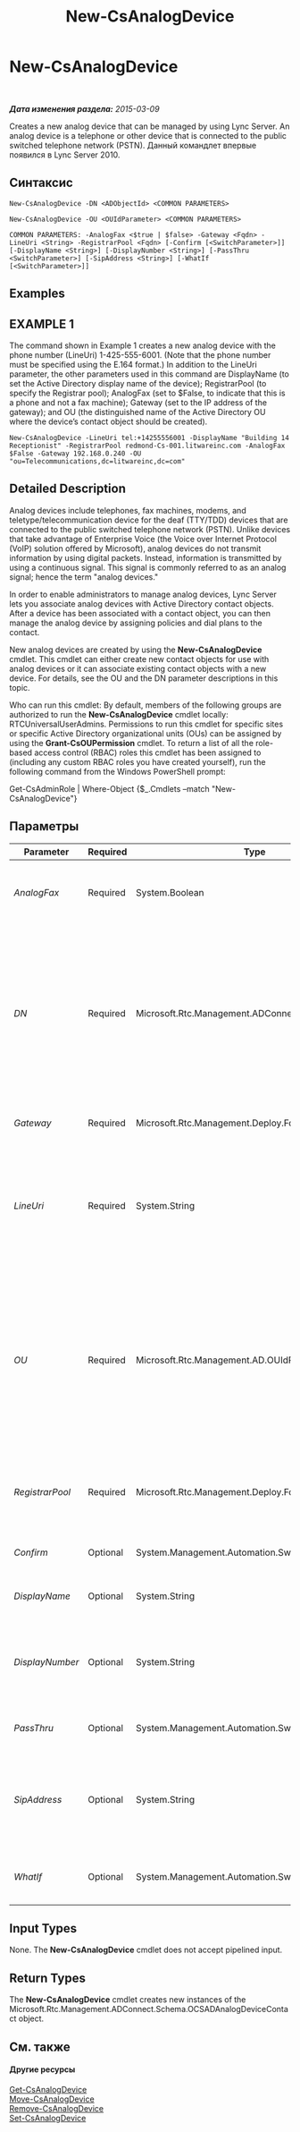 ﻿---
title: New-CsAnalogDevice
TOCTitle: New-CsAnalogDevice
ms:assetid: c02755d6-b651-4385-91a0-5b594dc67751
ms:mtpsurl: https://technet.microsoft.com/ru-ru/library/Gg412937(v=OCS.15)
ms:contentKeyID: 49311035
ms.date: 05/19/2016
mtps_version: v=OCS.15
ms.translationtype: HT
---

# New-CsAnalogDevice

 

_**Дата изменения раздела:** 2015-03-09_

Creates a new analog device that can be managed by using Lync Server. An analog device is a telephone or other device that is connected to the public switched telephone network (PSTN). Данный командлет впервые появился в Lync Server 2010.

## Синтаксис

    New-CsAnalogDevice -DN <ADObjectId> <COMMON PARAMETERS>

    New-CsAnalogDevice -OU <OUIdParameter> <COMMON PARAMETERS>

    COMMON PARAMETERS: -AnalogFax <$true | $false> -Gateway <Fqdn> -LineUri <String> -RegistrarPool <Fqdn> [-Confirm [<SwitchParameter>]] [-DisplayName <String>] [-DisplayNumber <String>] [-PassThru <SwitchParameter>] [-SipAddress <String>] [-WhatIf [<SwitchParameter>]]

## Examples

## EXAMPLE 1

The command shown in Example 1 creates a new analog device with the phone number (LineUri) 1-425-555-6001. (Note that the phone number must be specified using the E.164 format.) In addition to the LineUri parameter, the other parameters used in this command are DisplayName (to set the Active Directory display name of the device); RegistrarPool (to specify the Registrar pool); AnalogFax (set to $False, to indicate that this is a phone and not a fax machine); Gateway (set to the IP address of the gateway); and OU (the distinguished name of the Active Directory OU where the device’s contact object should be created).

    New-CsAnalogDevice -LineUri tel:+14255556001 -DisplayName "Building 14 Receptionist" -RegistrarPool redmond-Cs-001.litwareinc.com -AnalogFax $False -Gateway 192.168.0.240 -OU "ou=Telecommunications,dc=litwareinc,dc=com"

## Detailed Description

Analog devices include telephones, fax machines, modems, and teletype/telecommunication device for the deaf (TTY/TDD) devices that are connected to the public switched telephone network (PSTN). Unlike devices that take advantage of Enterprise Voice (the Voice over Internet Protocol (VoIP) solution offered by Microsoft), analog devices do not transmit information by using digital packets. Instead, information is transmitted by using a continuous signal. This signal is commonly referred to as an analog signal; hence the term "analog devices."

In order to enable administrators to manage analog devices, Lync Server lets you associate analog devices with Active Directory contact objects. After a device has been associated with a contact object, you can then manage the analog device by assigning policies and dial plans to the contact.

New analog devices are created by using the **New-CsAnalogDevice** cmdlet. This cmdlet can either create new contact objects for use with analog devices or it can associate existing contact objects with a new device. For details, see the OU and the DN parameter descriptions in this topic.

Who can run this cmdlet: By default, members of the following groups are authorized to run the **New-CsAnalogDevice** cmdlet locally: RTCUniversalUserAdmins. Permissions to run this cmdlet for specific sites or specific Active Directory organizational units (OUs) can be assigned by using the **Grant-CsOUPermission** cmdlet. To return a list of all the role-based access control (RBAC) roles this cmdlet has been assigned to (including any custom RBAC roles you have created yourself), run the following command from the Windows PowerShell prompt:

Get-CsAdminRole | Where-Object {$\_.Cmdlets –match "New-CsAnalogDevice"}

## Параметры


<table>
<colgroup>
<col style="width: 25%" />
<col style="width: 25%" />
<col style="width: 25%" />
<col style="width: 25%" />
</colgroup>
<thead>
<tr class="header">
<th>Parameter</th>
<th>Required</th>
<th>Type</th>
<th>Description</th>
</tr>
</thead>
<tbody>
<tr class="odd">
<td><p><em>AnalogFax</em></p></td>
<td><p>Required</p></td>
<td><p>System.Boolean</p></td>
<td><p>Set to True ($True) if the analog device is a fax machine. Set to False ($False) if the device is not a fax machine.</p></td>
</tr>
<tr class="even">
<td><p><em>DN</em></p></td>
<td><p>Required</p></td>
<td><p>Microsoft.Rtc.Management.ADConnect.Core.ADObjectId</p></td>
<td><p>Enables you to associate an existing Active Directory contact object with the analog device. If you have a contact object you want to associate with an analog device, use the DN parameter followed by the distinguished name of that contact. For example: -DN &quot;cn=Building 14 Lobby,dc=litwareinc,dc=com&quot;. Note that the command will fail if the specified contact does not exist.</p>
<p>You cannot use the OU and the DN parameters in the same command.</p></td>
</tr>
<tr class="odd">
<td><p><em>Gateway</em></p></td>
<td><p>Required</p></td>
<td><p>Microsoft.Rtc.Management.Deploy.Fqdn</p></td>
<td><p>IP address of the PSTN gateway to be used by the analog device.</p></td>
</tr>
<tr class="even">
<td><p><em>LineUri</em></p></td>
<td><p>Required</p></td>
<td><p>System.String</p></td>
<td><p>Phone number for the analog device. The line Uniform Resource Identifier (URI) should be specified by using the E.164 format, and be prefixed by the &quot;TEL:&quot; prefix. For example: TEL:+14255551297. Any extension number should be added to the end of the line URI, for example: &quot;TEL:+14255551297;ext=51297&quot;.</p></td>
</tr>
<tr class="odd">
<td><p><em>OU</em></p></td>
<td><p>Required</p></td>
<td><p>Microsoft.Rtc.Management.AD.OUIdParameter</p></td>
<td><p>Distinguished name of the Active Directory organizational unit (OU) where the contact object should be located. For example: -OU &quot;ou=Redmond,dc=litwareinc,dc=com”.</p>
<p>If you include the OU parameter, a new contact will be created in the specified OU, and the contact will automatically be assigned a GUID (globally unique identifier) as its common name. As a result, the contact object will have a name similar to this: {ce84964a-c4da-4622-ad34-c54ff3ed361f}.</p>
<p></p></td>
</tr>
<tr class="even">
<td><p><em>RegistrarPool</em></p></td>
<td><p>Required</p></td>
<td><p>Microsoft.Rtc.Management.Deploy.Fqdn</p></td>
<td><p>Fully qualified domain name (FQDN) of the Registrar pool where the contact object should be homed. For example: -RegistrarPool &quot;atl-cs-001.litwareinc.com&quot;.</p></td>
</tr>
<tr class="odd">
<td><p><em>Confirm</em></p></td>
<td><p>Optional</p></td>
<td><p>System.Management.Automation.SwitchParameter</p></td>
<td><p>Запрашивает подтверждение перед выполнением команды.</p></td>
</tr>
<tr class="even">
<td><p><em>DisplayName</em></p></td>
<td><p>Optional</p></td>
<td><p>System.String</p></td>
<td><p>Configures the Active Directory display name of the analog device.</p></td>
</tr>
<tr class="odd">
<td><p><em>DisplayNumber</em></p></td>
<td><p>Optional</p></td>
<td><p>System.String</p></td>
<td><p>Phone number as displayed in Lync. The DisplayNumber property can be formatted any way you prefer; for example 1-800-555-1234; 1-(800)-555-1234; 1.800.555.1234; etc.</p></td>
</tr>
<tr class="even">
<td><p><em>PassThru</em></p></td>
<td><p>Optional</p></td>
<td><p>System.Management.Automation.SwitchParameter</p></td>
<td><p>Returns an object representing the common area phone.</p></td>
</tr>
<tr class="odd">
<td><p><em>SipAddress</em></p></td>
<td><p>Optional</p></td>
<td><p>System.String</p></td>
<td><p>Unique identifier (similar to an e-mail address) that allows the analog device to communicate with SIP devices such as Lync. The SIP address must be prefaced by the prefix &quot;sip:&quot;. For example: sip:bldg14lobby@litwareinc.com.</p></td>
</tr>
<tr class="even">
<td><p><em>WhatIf</em></p></td>
<td><p>Optional</p></td>
<td><p>System.Management.Automation.SwitchParameter</p></td>
<td><p>Описывает, что произойдет при выполнении команды без реального выполнения команды.</p></td>
</tr>
</tbody>
</table>


## Input Types

None. The **New-CsAnalogDevice** cmdlet does not accept pipelined input.

## Return Types

The **New-CsAnalogDevice** cmdlet creates new instances of the Microsoft.Rtc.Management.ADConnect.Schema.OCSADAnalogDeviceContact object.

## См. также

#### Другие ресурсы

[Get-CsAnalogDevice](get-csanalogdevice.md)  
[Move-CsAnalogDevice](move-csanalogdevice.md)  
[Remove-CsAnalogDevice](remove-csanalogdevice.md)  
[Set-CsAnalogDevice](set-csanalogdevice.md)

